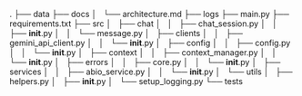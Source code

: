 .
├── data
├── docs
│   └── architecture.md
├── logs
├── main.py
├── requirements.txt
├── src
│   ├── chat
│   │   ├── chat_session.py
│   │   ├── __init__.py
│   │   └── message.py
│   ├── clients
│   │   ├── gemini_api_client.py
│   │   └── __init__.py
│   ├── config
│   │   ├── config.py
│   │   └── __init__.py
│   ├── context
│   │   ├── context_manager.py
│   │   └── __init__.py
│   ├── errors
│   │   ├── core.py
│   │   └── __init__.py
│   ├── services
│   │   ├── abio_service.py
│   │   └── __init__.py
│   └── utils
│       ├── helpers.py
│       ├── __init__.py
│       └── setup_logging.py
└── tests
